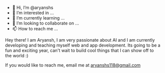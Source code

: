 - 👋 Hi, I’m @aryanshs
- 👀 I’m interested in ...
- 🌱 I’m currently learning ...
- 💞️ I’m looking to collaborate on ...
- 📫 How to reach me ...

<!---
aryanshs/aryanshs is a ✨ special ✨ repository because its `README.md` (this file) appears on your GitHub profile.
You can click the Preview link to take a look at your changes.
--->

Hey there! I am Aryansh, I am very passionate about AI and I am currently developing and teaching myself web and app development. Its going to be a fun 
and exciting year, can't wait to build cool things that I can show off to the world :)

If you would like to reach me, email me at aryanshs118@gmail.com
